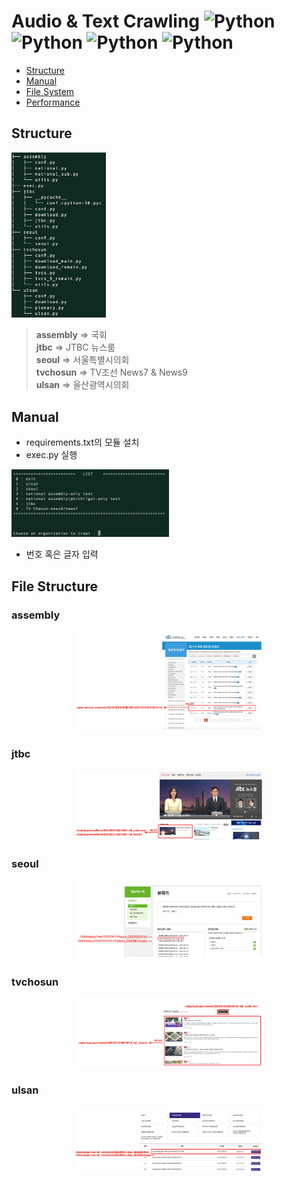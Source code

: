 # Audio & Text Crawling <img alt="Python" src ="https://img.shields.io/badge/python-informational"/> <img alt="Python" src ="https://img.shields.io/badge/moviepy-black"/> <img alt="Python" src ="https://img.shields.io/badge/bs4-yellow"/> <img alt="Python" src ="https://img.shields.io/badge/selenium-red"/>

  - [Structure](#structure)
  - [Manual](#manual)
  - [File System](#file-system)
  - [Performance](#performance)


## Structure
<img src="./readme_img/tree.png" width="30%" height="50%">

> __assembly__ => 국회<br>
> __jtbc__ => JTBC 뉴스룸<br>
> __seoul__ => 서울특별시의회<br>
> __tvchosun__ => TV조선 News7 & News9<br>
> __ulsan__ => 울산광역시의회

## Manual
- requirements.txt의 모듈 설치
- exec.py 실행

<img src="./readme_img/exec.png" width="50%" height="50%">

- 번호 혹은 글자 입력

## File Structure
### assembly
<p align="center"><img src="./readme_img/assembly_result.png" width="60%" height="50%">

### jtbc
<p align="center"><img src="./readme_img/jtbc_result.png" width="60%" height="50%">

### seoul
<p align="center"><img src="./readme_img/seoul_result.png" width="60%" height="50%">

### tvchosun
<p align="center"><img src="./readme_img/tvcs_result.png" width="60%" height="50%">

### ulsan
<p align="center"><img src="./readme_img/ulsan_result.png" width="60%" height="50%">